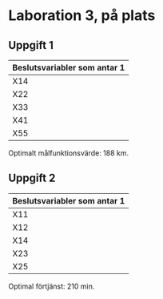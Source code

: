 # Laboration 3, på plats

## Uppgift 1

| Beslutsvariabler som antar 1 |
| ---------------------------- |
| X14                          |
| X22                          |
| X33                          |
| X41                          |
| X55                          |

Optimalt målfunktionsvärde: 188 km.

## Uppgift 2

| Beslutsvariabler som antar 1 |
| ---------------------------- |
| X11                          |
| X12                          |
| X14                          |
| X23                          |
| X25                          |

Optimal förtjänst: 210 min.
